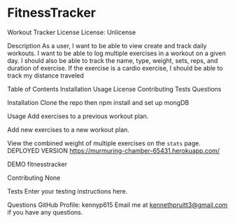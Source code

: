 # FitnessTracker
Workout Tracker
License
License: Unlicense

Description
As a user, I want to be able to view create and track daily workouts. I want to be able to log multiple exercises in a workout on a given day. I should also be able to track the name, type, weight, sets, reps, and duration of exercise. If the exercise is a cardio exercise, I should be able to track my distance traveled

Table of Contents
Installation Usage License Contributing Tests Questions

Installation
Clone the repo then npm install and set up mongDB

Usage
Add exercises to a previous workout plan.

Add new exercises to a new workout plan.

View the combined weight of multiple exercises on the `stats` page.
DEPLOYED VERSION
https://murmuring-chamber-65431.herokuapp.com/

DEMO
fitnesstracker

Contributing
None

Tests
Enter your testing instructions here.

Questions
GitHub Profile: kennyp615 Email me at kennethpruitt3@gmail.com if you have any questions.